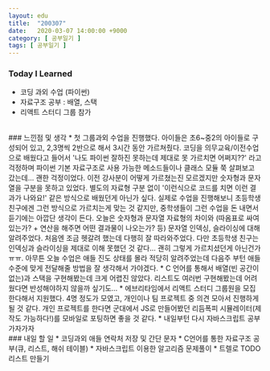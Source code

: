 ```yaml
---
layout: edu
title:  "200307"
date:   2020-03-07 14:00:00 +9000
category: [ 공부일기 ]
tags: [ 공부일기 ]
---
```


### Today I Learned
* 코딩 과외 수업 (파이썬)
* 자료구조 공부 : 배열, 스택
* 리액트 스터디 그룹 참가

<br>
### 느낀점 및 생각
* 첫 그룹과외 수업을 진행했다. 아이들은 초6~중2의 아이들로 구성되어 있고, 2,3명씩 2반으로 해서 3시간 동안 가르쳐줬다. 코딩을 의무교육/이전수업으로 배웠다고 들어서 '나도 파이썬 잘하진 못하는데 제대로 못 가르치면 어쩌지??' 라고 걱정하며 파이썬 기본 자료구조로 사용 가능한 메소드들이나 클래스 모듈 쭉 살펴보고 갔는데... 괜한 걱정이었다. 이전 강사분이 어떻게 가르쳤는진 모르겠지만 숫자형과 문자열을 구분을 못하고 있었다. 별도의 자료형 구분 없이 '이런식으로 코드를 치면 이런 결과가 나와요!' 같은 방식으로 배웠던게 아닌가 싶다. 실제로 수업을 진행해보니 초등학생 친구에겐 그런 방식으로 가르치는게 맞는 것 같지만, 중학생들이 그런 수업을 돈 내면서 듣기에는 아깝단 생각이 든다. 오늘은 숫자형과 문자열 자료형의 차이와 (따옴표로 싸여 있는가? + 연산을 해주면 어떤 결과물이 나오는가? 등) 문자열 인덱싱, 슬라이싱에 대해 알려주었다. 처음엔 조금 헷갈려 했는데 다행히 잘 따라와주었다. 다만 초등학생 친구는 인덱싱과 슬라이싱을 제대로 이해 못했던 것 같다... 괜히 그렇게 가르치셨던게 아닌건가 ㅠㅠ. 아무튼 오늘 수업은 애들 진도 상태를 몰라 적당히 알려주었는데 다음주 부턴 애들 수준에 맞게 전달해줄 방법을 잘 생각해서 가야겠다.
* C 언어를 통해서 배열(빈 공간이 없는)과 스택을 구현해봤는데 크게 어렵진 않았다. 리스트도 여러번 구현해봤는데 어려웠다면 반성해야하지 않을까 싶기도...
* 에브리타임에서 리액트 스터디 그룹원을 모집한다해서 지원했다. 4명 정도가 모였고, 개인이나 팀 프로젝트 중 의견 모아서 진행하게 될 것 같다. 개인 프로젝트를 한다면 군대에서 JS로 만들어봤던 리듬폭피 시뮬레이터(제작도 가능하다!)를 모바일로 포팅하면 좋을 것 같다.
* 내일부턴 다시 자바스크립트 공부 가자가자

<br>
### 내일 할 일
* 코딩과외 애들 연락처 저장 및 간단 문자
* C언어를 통한 자료구조 공부(큐, 리스트, 해쉬 테이블)
* 자바스크립트 이용한 알고리즘 문제풀이
* 트렐로 TODO 리스트 만들기